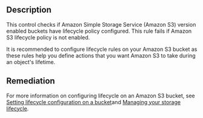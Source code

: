 ## Description

This control checks if Amazon Simple Storage Service (Amazon S3) version enabled buckets have lifecycle policy configured. This rule fails if Amazon S3 lifecycle policy is not enabled.

It is recommended to configure lifecycle rules on your Amazon S3 bucket as these rules help you define actions that you want Amazon S3 to take during an object's lifetime.

## Remediation

For more information on configuring lifecycle on an Amazon S3 bucket, see [Setting lifecycle configuration on a bucket](https://docs.aws.amazon.com/AmazonS3/latest/userguide/how-to-set-lifecycle-configuration-intro.html)and [Managing your storage lifecycle](https://docs.aws.amazon.com/AmazonS3/latest/userguide/object-lifecycle-mgmt.html).